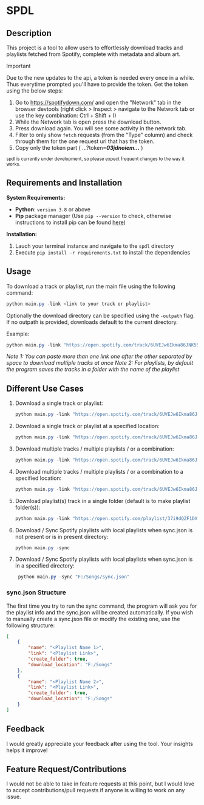 # SPDL


## Description

This project is a tool to allow users to effortlessly download tracks and playlists fetched from Spotify, complete with metadata and album art.

> [!IMPORTANT]
> Due to the new updates to the api, a token is needed every once in a while. Thus everytime prompted you'll have to provide the token. Get the token using the below steps:
> 1. Go to https://spotifydown.com/ and open the "Network" tab in the browser devtools (right click > Inspect > navigate to the Network tab or use the key combination: Ctrl + Shift + I)
> 2. While the Network tab is open press the download button.
> 3. Press download again. You will see some activity in the network tab.
> 4. Filter to only show `fetch` requests (from the "Type" column) and check through them for the one request url that has the token.
> 5. Copy only the token part ( ...?token=***03jdnoiem...*** )
>
> <sub>spdl is currently under development, so please expect frequent changes to the way it works.</sub>


## Requirements and Installation
**System Requirements:**

* **Python**: `version 3.8` or above
* **Pip** package manager (Use `pip --version` to check, otherwise instructions to install pip can be found [here](https://pip.pypa.io/en/stable/installation/))

**Installation:**
1. Lauch your terminal instance and navigate to the `spdl` directory
2. Execute `pip install -r requirements.txt` to install the dependencies

## Usage
To download a track or playlist, run the main file using the following command:
```ps1
python main.py -link <link to your track or playlist>
```

Optionally the download directory can be specified using the `-outpath` flag. If no outpath is provided, downloads default to the current directory.

Example:
```ps1
python main.py -link "https://open.spotify.com/track/6UVEJw6Ikma86JNK55KPkc?si=78dd2cdb137c4214" -outpath "F:/Songs/"
```

_Note 1: You can paste more than one link one after the other separated by space to download multiple tracks at once_
_Note 2: For playlists, by default the program saves the tracks in a folder with the name of the playlist_

## Different Use Cases
1. Download a single track or playlist:
   ```ps1
   python main.py -link "https://open.spotify.com/track/6UVEJw6Ikma86JNK55KPkc?si=78dd2cdb137c4214"
   ```
2. Download a single track or playlist at a specified location:
   ```ps1
   python main.py -link "https://open.spotify.com/track/6UVEJw6Ikma86JNK55KPkc?si=78dd2cdb137c4214" -outpath "F:/Songs"
   ```
3. Download multiple  tracks / multiple playlists / or a combination:
   ```ps1
   python main.py -link "https://open.spotify.com/track/6UVEJw6Ikma86JNK55KPkc?si=78dd2cdb137c4214" "https://open.spotify.com/playlist/37i9dQZF1DXcBWIGoYBM5M?si=9fab95ad8ab349a7"
   ```
4. Download multiple  tracks / multiple playlists / or a combination to a specified location:
   ```ps1
   python main.py -link "https://open.spotify.com/track/6UVEJw6Ikma86JNK55KPkc?si=78dd2cdb137c4214" "https://open.spotify.com/playlist/37i9dQZF1DXcBWIGoYBM5M?si=9fab95ad8ab349a7" -outpath "F:/Songs
   ```
5. Download playlist(s) track in a single folder (default is to make playlist folder(s)):
   ```ps1
   python main.py -link "https://open.spotify.com/playlist/37i9dQZF1DXcBWIGoYBM5M?si=9fab95ad8ab349a7" -outpath "F:/Songs" -folder False
   ```
6. Download / Sync Spotify playlists with local playlists when sync.json is not present or is in present directory:
   ```ps1
   python main.py -sync
   ```
7. Download / Sync Spotify playlists with local playlists when sync.json is in a specified directory:
   ```ps1
    python main.py -sync "F:/Songs/sync.json"
   ```

### sync.json Structure
The first time you try to run the sync command, the program will ask you for the playlist info and the sync.json will be created automatically. If you wish to manually create a sync.json file or modify the existing one, use the following structure:
```json
[
    {
        "name": "<Playlist Name 1>",
        "link": "<Playlist Link>",
        "create_folder": true,
        "download_location": "F:/Songs"
    },
    {
        "name": "<Playlist Name 2>",
        "link": "<Playlist Link>",
        "create_folder": true,
        "download_location": "F:/Songs"
    }
]
```


## Feedback
I would greatly appreciate your feedback after using the tool. Your insights helps it improve!

## Feature Request/Contributions
I would not be able to take in feature requests at this point, but I would love to accept contributions/pull requests if anyone is willing to work on any issue.
